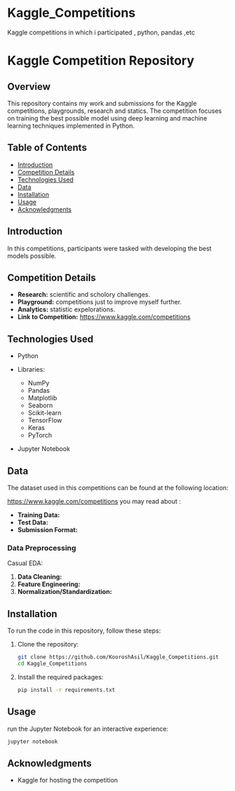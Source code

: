 # Kaggle_Competitions
Kaggle competitions in which i participated , python, pandas ,etc

# Kaggle Competition Repository

## Overview

This repository contains my work and submissions for the Kaggle competitions, playgrounds, research and statics. The competition focuses on training the best possible model using deep learning and machine learning techniques implemented in Python.

## Table of Contents

- [Introduction](#introduction)
- [Competition Details](#competition-details)
- [Technologies Used](#technologies-used)
- [Data](#data)
- [Installation](#installation)
- [Usage](#usage)
- [Acknowledgments](#acknowledgments)

## Introduction

In this competitions, participants were tasked with developing the best models possible. 

## Competition Details

- **Research:** scientific and scholory challenges.
- **Playground:** competitions just to improve myself further.
- **Analytics:** statistic expelorations.
- **Link to Competition:** https://www.kaggle.com/competitions

## Technologies Used

- Python
- Libraries:
  - NumPy
  - Pandas
  - Matplotlib
  - Seaborn
  - Scikit-learn
  - TensorFlow
  - Keras
  - PyTorch
    
- Jupyter Notebook

## Data

The dataset used in this competitions can be found at the following location: 

https://www.kaggle.com/competitions
you may read about : 
- **Training Data:**
- **Test Data:** 
- **Submission Format:**

### Data Preprocessing

Casual EDA:

1. **Data Cleaning:** 
2. **Feature Engineering:**
3. **Normalization/Standardization:**

## Installation

To run the code in this repository, follow these steps:

1. Clone the repository:
   ```bash
   git clone https://github.com/KooroshAsil/Kaggle_Competitions.git
   cd Kaggle_Competitions
   ```

2. Install the required packages:
   ```bash
   pip install -r requirements.txt
   ```

## Usage

run the Jupyter Notebook for an interactive experience:

```bash
jupyter notebook
```


## Acknowledgments
- Kaggle for hosting the competition
